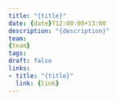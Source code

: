 ```yaml
---
title: "{title}"
date: {date}T12:00:00+13:00
description: "{description}"
team:
{team}
tags:
draft: false
links:
- title: "{title}"
  link: {link}
---
```

